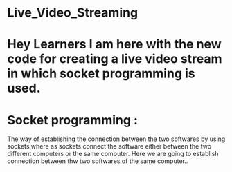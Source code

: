 # Live_Video_Streaming
# Hey Learners I am here with the new code for creating a live video stream in which socket programming is used. 

# Socket programming :
The way of establishing the connection between the two softwares by using sockets where as sockets connect the software either between the two different computers or the same computer. Here we are going to establish connection between thw two softwares of the same computer..



